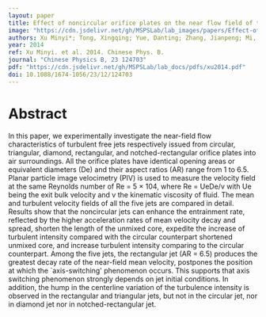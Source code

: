 ```yaml
---
layout: paper
title: Effect of noncircular orifice plates on the near flow field of turbulent free jets
image: "https://cdn.jsdelivr.net/gh/MSPSLab/lab_images/papers/Effect-of-noncircular.png"
authors: Xu Minyi*; Tong, Xingqing; Yue, Danting; Zhang, Jianpeng; Mi, Jianchun; Nathan, G.J.; Kalt, P.A.M.
year: 2014
ref: Xu Minyi. et al. 2014. Chinese Phys. B.
journal: "Chinese Physics B, 23 124703"
pdf: "https://cdn.jsdelivr.net/gh/MSPSLab/lab_docs/pdfs/xu2014.pdf"
doi: 10.1088/1674-1056/23/12/124703
---
```


# Abstract

In this paper, we experimentally investigate the near-field flow characteristics of turbulent free jets respectively issued from circular, triangular, diamond, rectangular, and notched-rectangular orifice plates into air surroundings. All the orifice plates have identical opening areas or equivalent diameters (De) and their aspect ratios (AR) range from 1 to 6.5. Planar particle image velocimetry (PIV) is used to measure the velocity field at the same Reynolds number of Re = 5 × 104, where Re = UeDe/v with Ue being the exit bulk velocity and v the kinematic viscosity of fluid. The mean and turbulent velocity fields of all the five jets are compared in detail. Results show that the noncircular jets can enhance the entrainment rate, reflected by the higher acceleration rates of mean velocity decay and spread, shorten the length of the unmixed core, expedite the increase of turbulent intensity compared with the circular counterpart shortened unmixed core, and increase turbulent intensity comparing to the circular counterpart. Among the five jets, the rectangular jet (AR = 6.5) produces the greatest decay rate of the near-field mean velocity, postpones the position at which the `axis-switching' phenomenon occurs. This supports that axis switching phenomenon strongly depends on jet initial conditions. In addition, the hump in the centerline variation of the turbulence intensity is observed in the rectangular and triangular jets, but not in the circular jet, nor in diamond jet nor in notched-rectangular jet.

